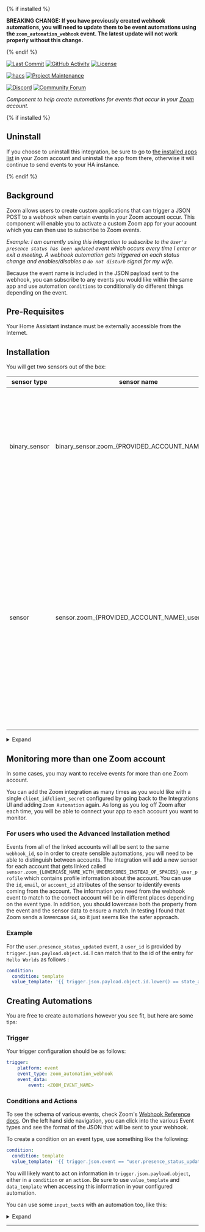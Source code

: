 {% if installed %}

**BREAKING CHANGE: If you have previously created webhook automations, you will need to update them to be event automations using the `zoom_automation_webhook` event. The latest update will not work properly without this change.**

{% endif %}

[![Last Commit][last-commit-shield]][commits]
[![GitHub Activity][commits-shield]][commits]
[![License][license-shield]](LICENSE)

[![hacs][hacsbadge]](hacs.json)
[![Project Maintenance][maintenance-shield]](https://github.com/raman325)

[![Discord][discord-shield]][discord]
[![Community Forum][forum-shield]][forum]

_Component to help create automations for events that occur in your [Zoom][zoom] account._

{% if installed %}

## Uninstall

If you choose to uninstall this integration, be sure to go to [the installed apps list](https://marketplace.zoom.us/user/installed) in your Zoom account and uninstall the app from there, otherwise it will continue to send events to your HA instance.

{% endif %}

## Background

Zoom allows users to create custom applications that can trigger a JSON POST to a webhook when certain events in your Zoom account occur. This component will enable you to activate a custom Zoom app for your account which you can then use to subscribe to Zoom events.

_Example: I am currently using this integration to subscribe to the `User's presence status has been updated` event which occurs every time I enter or exit a meeting. A webhook automation gets triggered on each status change and enables/disables a `do not disturb` signal for my wife._

Because the event name is included in the JSON payload sent to the webhook, you can subscribe to any events you would like within the same app and use automation `conditions` to conditionally do different things depending on the event.

## Pre-Requisites

Your Home Assistant instance must be externally accessible from the Internet.

## Installation

You will get two sensors out of the box:

| sensor type 	| sensor name 	| purpose 	| notes 	|
|-	|-	|-	|-	|
| binary_sensor 	| binary_sensor.zoom_{PROVIDED_ACCOUNT_NAME} 	| Tracks user presence on a Zoom call by consuming the `User's presence status has been updated` event. If ON, the user is on a Zoom call. 	| If `User's presence status has been updated` is not enabled in the Zoom App's Event Subscriptions, this sensor will not work and can be disabled. 	|
| sensor 	| sensor.zoom_{PROVIDED_ACCOUNT_NAME}_user_profile 	| Gives user details about the account, including `id`, `email`, and `account_id` 	| The primary purpose of this sensor is to make it easier to create custom automations when tracking multiple Zoom accounts as you will need to add conditions on user profile data to determine which account the event is for. If you are only using a single account, or if you have already recorded this information, you can disable this sensor. 	|

<details><summary>Expand</summary>

### Set up your Zoom app

1. Go to the [Build App](https://marketplace.zoom.us/develop/create) page.
2. Click on `Create` in the OAuth card.
3. Enter an application name of your choice, select `User-managed app`, deselect `Would you like to publish this app on Zoom App Marketplace?`, and then click on `Create`.
4. Copy your `Client ID` and `Client Secret` somewhere as you will need them later to configure Home Assistant.
5. Enter the following `Redirect URL for OAuth`: `<BASE_HA_URL>/auth/external/callback` (replace `<BASE_HA_URL>` with the URL you use to access Home Assistant, e.g. `https://ha.example.com`)
6. Enter your `<BASE_HA_URL>` in the `Whitelist URL` section, then hit `Continue`.
7. The `App Name` should already be filled out. A `Short Description` and `Long Description` are required, but since this app is only for you, it doesn't matter what you enter here. Click `Continue` once you are done.
8. Enable `Event Subscriptions` and click on `Add new event subscriptions`.
9. Enter a name for this subscription (does not matter).
10. Your `Event notification endpoint URL` should be set to `<BASE_HA_URL>/api/webhook/<WEBHOOK_ID>`. Use any ID that you already aren't using in your Home Assistant instance. I generated mine using a [GUID Generator](https://www.guidgenerator.com/). Remember this ID for later.
11. Now click on `Add events`. From this menu, you can choose what events you want to subscribe to. To use the `binary_sensor` provided by the integration, you would go to the `User Activity` event type and check the box next to `User's presence status has been updated`. If you want to get more details about when you start a meeting, add `Start Meeting` under `Meeting`.
12. Once you are done, click `Done`, then `Save` the subscription before hitting `Continue`.
13. The `Scopes` section should already be updated to the permissions the app would need for the events you selected earlier. Click `Continue`.
14. You are now ready to configure Home Assistant!

### Configure HomeAssistant

You can either do the initial setup through the UI or in your `configuration.yaml` file. Both methods are described below.

#### Using the UI

1. Click Install
2. In the HA UI go to "Configuration" -> "Integrations" click "+" and search for "Zoom Automation". Select it.
3. You will be asked to provide the `Client ID` and `Client Secret` that Zoom gave you earlier as well as the `Webhook ID` as you configured it in the earlier section. Enter them in and click Submit.
4. Skip to "Finish Setup" section below

#### Using configuration.yaml

1. Click Install
2. Create a new top level configuration item in `configuration.yaml` as follows (you may need to restart your HA instance to pick up the changes once they are added):
```yaml
zoom_automation:
    client_id: <CLIENT_ID_FROM_YOUR_CUSTOM_ZOOM_APP>
    client_secret: <CLIENT_ID_FROM_YOUR_CUSTOM_ZOOM_APP>
    webhook_id: <WEBHOOK_ID_FROM_THE_EVENT_SUBSCRIPTIONS_PAGE_OF_SETTING_UP_YOUR_CUSTOM_ZOOM_APP>
```
3. In the HA UI go to "Configuration" -> "Integrations" click "+" and search for "Zoom Automation". Select it.
4. Skip to "Finish Setup" section below

### Finish setup

5. Enter a name for the account you plan to connect to Zoom. This will be useful if you plan to monitor more than one Zoom account.
6. If you are not already logged into Zoom, you will be asked to log in.
7. Authorize the app for the `Scopes` that were configured earlier.
8. Start automating!

> NOTE: Once your app is configured and activated, you can go back to Zoom at any time to update the events you are subscribed to. To do this, go to your [Created Apps list](https://marketplace.zoom.us/user/build) and click on the app name. Go to the `Feature` section and expand `Event Subscriptions`, then edit your existing subscription and update it. Once you are done, you should check the `Scopes` section to make sure the permissions make sense for the events you selected. In my testing Zoom does a good job of updating this based on the scopes you select. Once you are done with that, you should remove the integration from the Integrations menu in the HA UI and re-add it. You may need to reauthorize the application if the scopes required have changed.

</details>

## Monitoring more than one Zoom account

In some cases, you may want to receive events for more than one Zoom account.

You can add the Zoom integration as many times as you would like with a single `client_id`/`client_secret` configured by going back to the Integrations UI and adding `Zoom Automation` again. As long as you log off Zoom after each time, you will be able to connect your app to each account you want to monitor.

### For users who used the Advanced Installation method

Events from all of the linked accounts will all be sent to the same `webhook_id`, so in order to create sensible automations, you will need to be able to distinguish between accounts. The integration will add a new sensor for each account that gets linked called `sensor.zoom_{LOWERCASE_NAME_WITH_UNDERSCORES_INSTEAD_OF_SPACES}_user_profile` which contains profile information about the account. You can use the `id`, `email`, or `account_id` attributes of the sensor to identify events coming from the account. The information you need from the webhook event to match to the correct account will be in different places depending on the event type. In addition, you should lowercase both the property from the event and the sensor data to ensure a match. In testing I found that Zoom sends a lowercase `id`, so it just seems like the safer approach.

### Example
For the `user.presence_status_updated` event, a `user_id` is provided by `trigger.json.payload.object.id`. I can match that to the id of the entry for `Hello Worlds` as follows :
```yaml
condition:
  condition: template
  value_template: '{{ trigger.json.payload.object.id.lower() == state_attr('sensor.zoom_hello_world_user_profile', 'id').lower() }}'
```

## Creating Automations

You are free to create automations however you see fit, but here are some tips:

### Trigger

Your trigger configuration should be as follows:
```yaml
trigger:
    platform: event
    event_type: zoom_automation_webhook
    event_data:
        event: <ZOOM_EVENT_NAME>
```

### Conditions and Actions

To see the schema of various events, check Zoom's [Webhook Reference docs](https://marketplace.zoom.us/docs/api-reference/webhook-reference). On the left hand side navigation, you can click into the various Event types and see the format of the JSON that will be sent to your webhook.

To create a condition on an event type, use something like the following:
```yaml
condition:
  condition: template
  value_template: '{{ trigger.json.event == "user.presence_status_updated" }}'
```

You will likely want to act on information in `trigger.json.payload.object`, either in a `condition` or an `action`. Be sure to use `value_template` and `data_template` when accessing this information in your configured automation.

You can use some `input_text`s with an automation too, like this:

<details><summary>Expand</summary>

```yaml
- alias: Zoom status updates
  description: ''
  trigger:
  - platform: event
    event_type: zoom_automation_webhook
  condition: []
  action:
  - choose:
    - conditions:
      - condition: template
        value_template: '{{ trigger.json.event == "user.presence_status_updated" }}'
      sequence:
      - data_template:
          entity_id: input_text.zoom_status
          value: '{{ trigger.json.payload.object.presence_status }}'
        service: input_text.set_value
    - conditions:
      - condition: template
        value_template: '{{ trigger.json.event == "meeting.started" }}'
      sequence:
      - data_template:
          entity_id: input_text.zoom_meeting
          value: '{{ trigger.json.payload.object.topic }}'
        service: input_text.set_value
  mode: single
```

</details>

<!---->

***

[zoom]: https://zoom.us/
[commits-shield]: https://img.shields.io/github/commit-activity/y/raman325/ha-zoom-automation.svg?style=for-the-badge
[commits]: https://github.com/raman325/ha-zoom-automation/commits/master
[hacsbadge]: https://img.shields.io/badge/HACS-Default-orange.svg?style=for-the-badge
[discord]: https://discord.gg/Qa5fW2R
[discord-shield]: https://img.shields.io/discord/330944238910963714.svg?style=for-the-badge
[exampleimg]: example.png
[forum-shield]: https://img.shields.io/badge/community-forum-brightgreen.svg?style=for-the-badge
[forum]: https://community.home-assistant.io/
[license-shield]: https://img.shields.io/github/license/raman325/ha-zoom-automation.svg?style=for-the-badge
[maintenance-shield]: https://img.shields.io/badge/maintainer-%40raman325-blue?style=for-the-badge
[last-commit-shield]: https://img.shields.io/github/last-commit/raman325/ha-zoom-automation?style=for-the-badge
